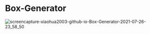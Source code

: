 # Box-Generator
![screencapture-xiaohua2003-github-io-Box-Generator-2021-07-26-23_58_50](https://user-images.githubusercontent.com/72715756/127103665-cb781fc6-582d-4bdd-adfa-1b9502ca9f03.png)
